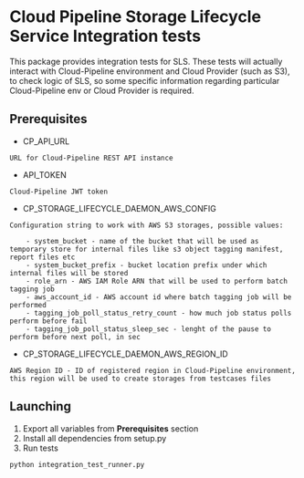 # Cloud Pipeline Storage Lifecycle Service Integration tests

This package provides integration tests for SLS. 
These tests will actually interact with Cloud-Pipeline environment and Cloud Provider (such as S3), to check logic of SLS, so some specific information regarding particular Cloud-Pipeline env or Cloud Provider is required.

## Prerequisites

 - CP_API_URL 
```
URL for Cloud-Pipeline REST API instance
```

 - API_TOKEN
```
Cloud-Pipeline JWT token

```

 - CP_STORAGE_LIFECYCLE_DAEMON_AWS_CONFIG
```
Configuration string to work with AWS S3 storages, possible values:

    - system_bucket - name of the bucket that will be used as temporary store for internal files like s3 object tagging manifest, report files etc
    - system_bucket_prefix - bucket location prefix under which internal files will be stored
    - role_arn - AWS IAM Role ARN that will be used to perform batch tagging job
    - aws_account_id - AWS account id where batch tagging job will be performed
    - tagging_job_poll_status_retry_count - how much job status polls perform before fail
    - tagging_job_poll_status_sleep_sec - lenght of the pause to perform before next poll, in sec
```

 - CP_STORAGE_LIFECYCLE_DAEMON_AWS_REGION_ID
```
AWS Region ID - ID of registered region in Cloud-Pipeline environment, this region will be used to create storages from testcases files
```

## Launching

1) Export all variables from **Prerequisites** section
2) Install all dependencies from setup.py
3) Run tests

```
python integration_test_runner.py
```